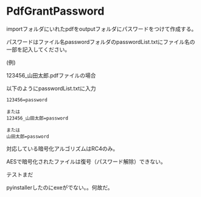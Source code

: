 # PdfGrantPassword


importフォルダにいれたpdfをoutputフォルダにパスワードをつけて作成する。


パスワードはファイル名passwordフォルダのpasswordList.txtにファイル名の一部を記入してください。


(例)

123456_山田太郎.pdfファイルの場合

以下のようにpasswordList.txtに入力

```
123456=password

または
123456_山田太郎=password

または
山田太郎=password
```


対応している暗号化アルゴリズムはRC4のみ。

AESで暗号化されたファイルは復号（パスワード解除）できない。


テストまだ



pyinstallerしたのにexeがでない。。何故だ。
